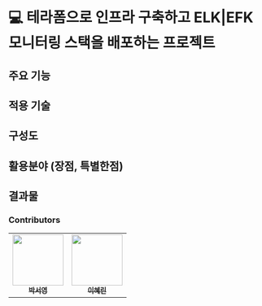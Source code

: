 # 💻 테라폼으로 인프라 구축하고 ELK|EFK 모니터링 스택을 배포하는 프로젝트


## 주요 기능
## 적용 기술
## 구성도
## 활용분야 (장점, 특별한점) 
## 결과물 

### Contributors
<table>
  <tr>
    <td align="center"><a href="https://github.com/WESTZERO115"><img src="https://avatars.githubusercontent.com/u/65750746?v=4" width="100px;" alt=""/><br /><sub><b>박서영</b></sub></a><br/></td>
   <td align="center"><a href="https://github.com/HYERIN0718"><img src="https://avatars.githubusercontent.com/u/56094903?v=4" width="100px;" alt=""/><br /><sub><b>이혜린</b></sub></a><br/></td>
  </tr>
  </table>
